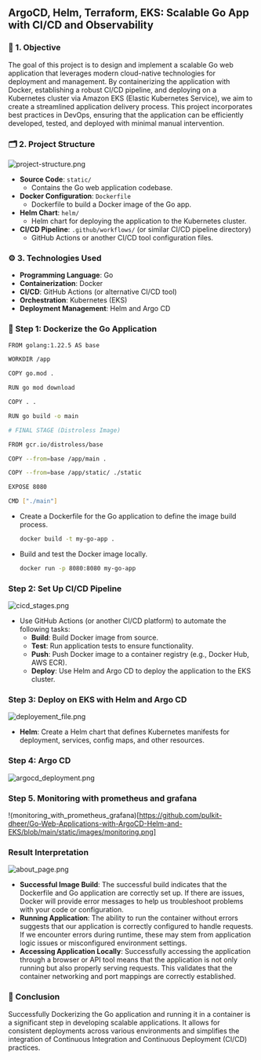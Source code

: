 ## ArgoCD, Helm, Terraform, EKS: Scalable Go App with CI/CD and Observability

### 🎯 1. **Objective**

The goal of this project is to design and implement a scalable Go web application that leverages modern cloud-native technologies for deployment and management. By containerizing the application with Docker, establishing a robust CI/CD pipeline, and deploying on a Kubernetes cluster via Amazon EKS (Elastic Kubernetes Service), we aim to create a streamlined application delivery process. This project incorporates best practices in DevOps, ensuring that the application can be efficiently developed, tested, and deployed with minimal manual intervention.

### 🗂️ 2. **Project Structure**


![project-structure.png](https://github.com/pulkit-dheer/Go-Web-Applications-with-ArgoCD-Helm-and-EKS/blob/main/static/images/project-structure.png)


- **Source Code**: `static/`
    - Contains the Go web application codebase.
- **Docker Configuration**: `Dockerfile`
    - Dockerfile to build a Docker image of the Go app.
- **Helm Chart**: `helm/`
    - Helm chart for deploying the application to the Kubernetes cluster.
- **CI/CD Pipeline**: `.github/workflows/` (or similar CI/CD pipeline directory)
    - GitHub Actions or another CI/CD tool configuration files.

### ⚙️ 3.  **Technologies Used**

- **Programming Language**: Go
- **Containerization**: Docker
- **CI/CD**: GitHub Actions (or alternative CI/CD tool)
- **Orchestration**: Kubernetes (EKS)
- **Deployment Management**: Helm and Argo CD


### 🐳 Step 1: **Dockerize the Go Application**

```bash
FROM golang:1.22.5 AS base

WORKDIR /app

COPY go.mod .

RUN go mod download

COPY . .

RUN go build -o main

# FINAL STAGE (Distroless Image)

FROM gcr.io/distroless/base 

COPY --from=base /app/main .

COPY --from=base /app/static/ ./static

EXPOSE 8080

CMD ["./main"]
```


- Create a Dockerfile for the Go application to define the image build process.
    ```bash
    docker build -t my-go-app .
    ```
- Build and test the Docker image locally.
    ```bash
    docker run -p 8080:8080 my-go-app
    ```

### Step 2: **Set Up CI/CD Pipeline**

![cicd_stages.png](https://github.com/pulkit-dheer/Go-Web-Applications-with-ArgoCD-Helm-and-EKS/blob/main/static/images/cicd_stages.png)


- Use GitHub Actions (or another CI/CD platform) to automate the following tasks:
    - **Build**: Build Docker image from source.
    - **Test**: Run application tests to ensure functionality.
    - **Push**: Push Docker image to a container registry (e.g., Docker Hub, AWS ECR).
    - **Deploy**: Use Helm and Argo CD to deploy the application to the EKS cluster.

### Step 3: **Deploy on EKS with Helm and Argo CD**

![deployement_file.png](https://github.com/pulkit-dheer/Go-Web-Applications-with-ArgoCD-Helm-and-EKS/blob/main/static/images/deployement_file.png)

- **Helm**:
    Create a Helm chart that defines Kubernetes manifests for deployment, services, config maps, and other resources.


### Step 4: **Argo CD**

![argocd_deployment.png](https://github.com/pulkit-dheer/Go-Web-Applications-with-ArgoCD-Helm-and-EKS/blob/main/static/images/argocd_deployment.png)


### Step 5. Monitoring with prometheus and grafana

!(monitoring_with_prometheus_grafana)[https://github.com/pulkit-dheer/Go-Web-Applications-with-ArgoCD-Helm-and-EKS/blob/main/static/images/monitoring.png]

### Result Interpretation

![about_page.png](https://github.com/pulkit-dheer/Go-Web-Applications-with-ArgoCD-Helm-and-EKS/blob/main/static/images/about_page.png)

- **Successful Image Build**: The successful build indicates that the Dockerfile and Go application are correctly set up. If there are issues, Docker will provide error messages to help us troubleshoot problems with your code or configuration.
- **Running Application**: The ability to run the container without errors suggests that our application is correctly configured to handle requests. If we encounter errors during runtime, these may stem from application logic issues or misconfigured environment settings.
- **Accessing Application Locally**: Successfully accessing the application through a browser or API tool means that the application is not only running but also properly serving requests. This validates that the container networking and port mappings are correctly established.

### 🎉 Conclusion

Successfully Dockerizing the Go application and running it in a container is a significant step in developing scalable applications. It allows for consistent deployments across various environments and simplifies the integration of Continuous Integration and Continuous Deployment (CI/CD) practices.